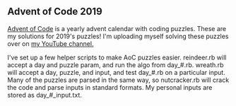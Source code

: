 ## Advent of Code 2019
[Advent of Code](https://adventofcode.com/) is a yearly advent calendar with coding puzzles. These are my solutions for 2019's puzzles! I'm uploading myself solving these puzzles over on [my YouTube channel.](https://www.youtube.com/playlist?list=PLJgbigg8xpeVXoTAhn4dDpXMY9-cvwTlB)

I've set up a few helper scripts to make AoC puzzles easier. reindeer.rb will accept a day and puzzle param, and run the algo from day_#.rb. wreath.rb will accept a day, puzzle, and input, and test day_#.rb on a particular input. Many of the puzzles are parsed in the same way, so nutcracker.rb will crack the code and parse inputs in standard formats. My personal inputs are stored as day_#_input.txt.
